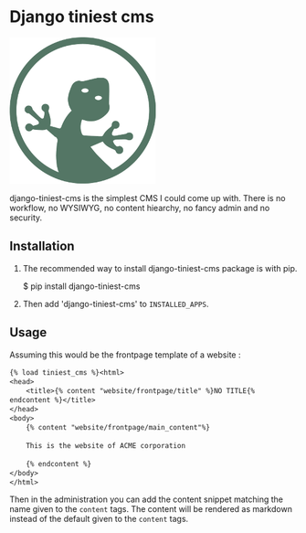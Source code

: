 Django tiniest cms
==================

![logo](/gecko.png)

django-tiniest-cms is the simplest CMS I could come up with. There is no
workflow, no WYSIWYG, no content hiearchy, no fancy admin and no security.

Installation
------------

1. The recommended way to install django-tiniest-cms package is with pip.

    $ pip install django-tiniest-cms

2. Then add 'django-tiniest-cms' to `INSTALLED_APPS`.

Usage
-----

Assuming this would be the frontpage template of a website :

    {% load tiniest_cms %}<html>
    <head>
        <title>{% content "website/frontpage/title" %}NO TITLE{% endcontent %}</title>
    </head>
    <body>
        {% content "website/frontpage/main_content"%}

        This is the website of ACME corporation

        {% endcontent %}
    </body>
    </html>

Then in the administration you can add the content snippet matching the name
given to the `content` tags. The content will be rendered as markdown instead
of the default given to the `content` tags.
